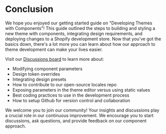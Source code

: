 # Conclusion

We hope you enjoyed our getting started guide on "Developing Themes with Components"! This guide outlined the steps to building and styling a new theme with components, integrating design requirements, and deploying changes to a Shopify development store. Now that you've got the basics down, there's a lot more you can learn about how our approach to theme development can make your lives easier.

Visit our [Discussions board](https://github.com/archetype-themes/devkit/discussions) to learn more about:

- Modifying component parameters
- Design token overrides
- Integrating design presets
- How to contribute to our open-source locales repo
- Exposing parameters in the theme editor versus using static values
- Best coding practices to use in the development process
- How to setup Github for version control and collaboration

We welcome you to join our community! Your insights and discussions play a crucial role in our continuous improvement. We encourage you to start discussions, ask questions, and provide feedback on our component approach.
